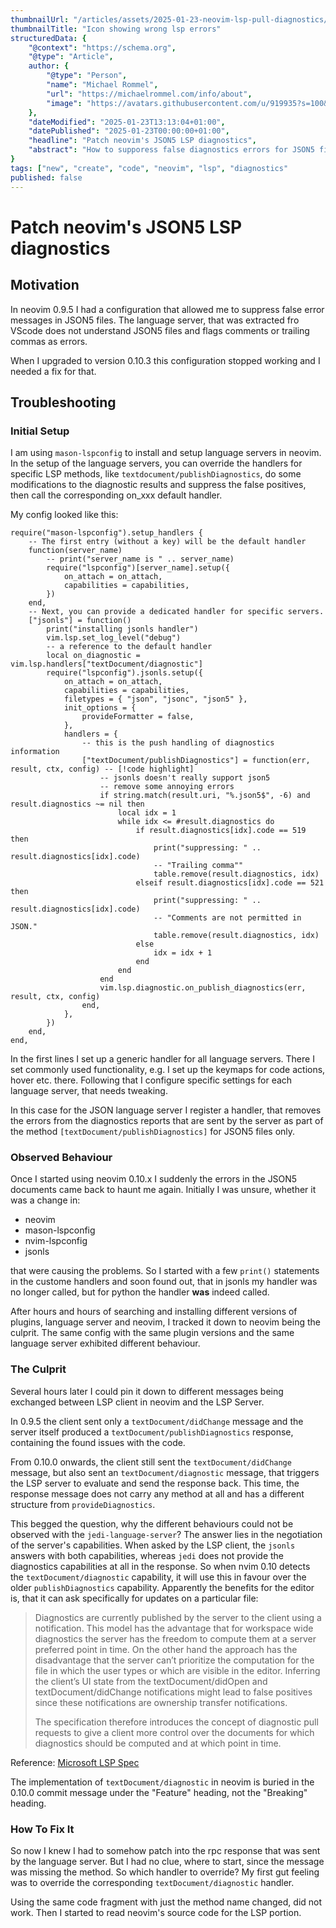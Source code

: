 ```yaml
---
thumbnailUrl: "/articles/assets/2025-01-23-neovim-lsp-pull-diagnostics/thumbnail.jpg"
thumbnailTitle: "Icon showing wrong lsp errors"
structuredData: {
    "@context": "https://schema.org",
    "@type": "Article",
    author: {
        "@type": "Person",
        "name": "Michael Rommel",
        "url": "https://michaelrommel.com/info/about",
        "image": "https://avatars.githubusercontent.com/u/919935?s=100&v=4"
    },
    "dateModified": "2025-01-23T13:13:04+01:00",
    "datePublished": "2025-01-23T00:00:00+01:00",
    "headline": "Patch neovim's JSON5 LSP diagnostics",
    "abstract": "How to supporess false diagnostics errors for JSON5 files with neovim's language servers."
}
tags: ["new", "create", "code", "neovim", "lsp", "diagnostics" 
published: false
---
```


# Patch neovim's JSON5 LSP diagnostics

## Motivation

In neovim 0.9.5 I had a configuration that allowed me to suppress false error messages
in JSON5 files. The language server, that was extracted fro VScode does not understand
JSON5 files and flags comments or trailing commas as errors.

When I upgraded to version 0.10.3 this configuration stopped working and I needed a fix
for that. 

## Troubleshooting

### Initial Setup

I am using `mason-lspconfig` to install and setup language servers in neovim. In the setup
of the language servers, you can override the handlers for specific LSP methods, like
`textdocument/publishDiagnostics`, do some modifications to the diagnostic results and
suppress the false positives, then call the corresponding on_xxx default handler.

My config looked like this:

```
require("mason-lspconfig").setup_handlers {
    -- The first entry (without a key) will be the default handler
    function(server_name)
        -- print("server_name is " .. server_name)
        require("lspconfig")[server_name].setup({
            on_attach = on_attach,
            capabilities = capabilities,
        })
    end,
    -- Next, you can provide a dedicated handler for specific servers.
    ["jsonls"] = function()
        print("installing jsonls handler")
        vim.lsp.set_log_level("debug")
        -- a reference to the default handler
        local on_diagnostic = vim.lsp.handlers["textDocument/diagnostic"]
        require("lspconfig").jsonls.setup({
            on_attach = on_attach,
            capabilities = capabilities,
            filetypes = { "json", "jsonc", "json5" },
            init_options = {
                provideFormatter = false,
            },
            handlers = {
                -- this is the push handling of diagnostics information
                ["textDocument/publishDiagnostics"] = function(err, result, ctx, config) -- [!code highlight]
                    -- jsonls doesn't really support json5
                    -- remove some annoying errors
                    if string.match(result.uri, "%.json5$", -6) and result.diagnostics ~= nil then
                        local idx = 1
                        while idx <= #result.diagnostics do
                            if result.diagnostics[idx].code == 519 then
                                print("suppressing: " .. result.diagnostics[idx].code)
                                -- "Trailing comma""
                                table.remove(result.diagnostics, idx)
                            elseif result.diagnostics[idx].code == 521 then
                                print("suppressing: " .. result.diagnostics[idx].code)
                                -- "Comments are not permitted in JSON."
                                table.remove(result.diagnostics, idx)
                            else
                                idx = idx + 1
                            end
                        end
                    end
                    vim.lsp.diagnostic.on_publish_diagnostics(err, result, ctx, config)
                end,
            },
        })
    end,
end,

```

In the first lines I set up a generic handler for all language servers. There I set
commonly used functionality, e.g. I set up the keymaps for code actions, hover etc. there.
Following that I configure specific settings for each language server, that needs
tweaking.

In this case for the JSON language server I register a handler, that removes the errors
from the diagnostics reports that are sent by the server as part of the method
`[textDocument/publishDiagnostics]` for JSON5 files only.


### Observed Behaviour

Once I started using neovim 0.10.x I suddenly the errors in the JSON5 documents came back
to haunt me again. Initially I was unsure, whether it was a change in:

- neovim
- mason-lspconfig
- nvim-lspconfig
- jsonls

that were causing the problems. So I started with a few `print()` statements in the
custome handlers and soon found out, that in jsonls my handler was no longer called, 
but for python the handler **was** indeed called.

After hours and hours of searching and installing different versions of plugins, language
server and neovim, I tracked it down to neovim being the culprit. The same config with the
same plugin versions and the same language server exhibited different behaviour.


### The Culprit

Several hours later I could pin it down to different messages being exchanged between LSP
client in neovim and the LSP Server.

In 0.9.5 the client sent only a `textDocument/didChange` message and the server itself
produced a `textDocument/publishDiagnostics` response, containing the found issues with
the code.

From 0.10.0 onwards, the client still sent the `textDocument/didChange` message, but also
sent an `textDocument/diagnostic` message, that triggers the LSP server to evaluate and
send the response back. This time, the response message does not carry any method at all
and has a different structure from `provideDiagnostics`.

This begged the question, why the different behaviours could not be observed with the
`jedi-language-server`? The answer lies in the negotiation of the server's capabilities.
When asked by the LSP client, the `jsonls` answers with both capabilities, whereas `jedi`
does not provide the diagnostics capabilities at all in the response. So when nvim 0.10
detects the `textDocument/diagnostic` capability, it will use this in favour over the
older `publishDiagnostics` capability. Apparently the benefits for the editor is, that it
can ask specifically for updates on a particular file:

> Diagnostics are currently published by the server to the client using a notification.
> This model has the advantage that for workspace wide diagnostics the server has the
> freedom to compute them at a server preferred point in time. On the other hand the
> approach has the disadvantage that the server can’t prioritize the computation for the
> file in which the user types or which are visible in the editor. Inferring the client’s
> UI state from the textDocument/didOpen and textDocument/didChange notifications might
> lead to false positives since these notifications are ownership transfer notifications.
>
> The specification therefore introduces the concept of diagnostic pull requests to give a
> client more control over the documents for which diagnostics should be computed and at
> which point in time.

Reference: [Microsoft LSP Spec](https://microsoft.github.io/language-server-protocol/specifications/lsp/3.17/specification/#textDocument_pullDiagnostics)

The implementation of `textDocument/diagnostic` in neovim is buried in the 0.10.0 
commit message under the "Feature" heading, not the "Breaking" heading.


### How To Fix It

So now I knew I had to somehow patch into the rpc response that was sent by the language
server. But I had no clue, where to start, since the message was missing the method. So
which handler to override? My first gut feeling was to override the corresponding
`textDocument/diagnostic` handler.

Using the same code fragment with just the method name changed, did not work. Then I
started to read neovim's source code for the LSP portion.

